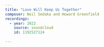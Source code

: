 ```yaml
---
title: "Love Will Keep Us Together"
composer: Neil Sedaka and Howard Greenfield
recordingz:
  - year: 2022
    source: soundcloud
    id: 1192527124
 
---
```


